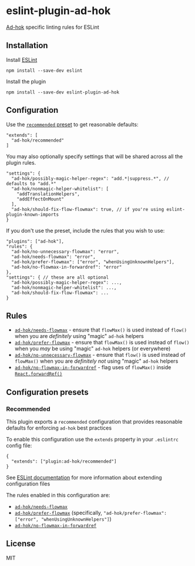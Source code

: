 # eslint-plugin-ad-hok
[Ad-hok](https://www.github.com/helixbass/ad-hok) specific linting rules for ESLint

## Installation
Install [ESLint](https://www.github.com/eslint/eslint)
```
npm install --save-dev eslint
```

Install the plugin
```
npm install --save-dev eslint-plugin-ad-hok
```

## Configuration

Use the [`recommended` preset](#recommended) to get reasonable defaults:
```
"extends": [
  "ad-hok/recommended"
]
```
You may also optionally specify settings that will be shared across all the plugin rules.
```
"settings": {
  "ad-hok/possibly-magic-helper-regex": "add.*|suppress.*", // defaults to "add.*"
  "ad-hok/nonmagic-helper-whitelist": [
    "addTranslationHelpers",
    "addEffectOnMount"
  ],
  "ad-hok/should-fix-flow-flowmax": true, // if you're using eslint-plugin-known-imports
}
```

If you don't use the preset, include the rules that you wish to use:
```
"plugins": ["ad-hok"],
"rules": {
  "ad-hok/no-unnecessary-flowmax": "error",
  "ad-hok/needs-flowmax": "error",
  "ad-hok/prefer-flowmax": ["error", "whenUsingUnknownHelpers"],
  "ad-hok/no-flowmax-in-forwardref": "error"
},
"settings": { // these are all optional
  "ad-hok/possibly-magic-helper-regex": ...,
  "ad-hok/nonmagic-helper-whitelist": ...,
  "ad-hok/should-fix-flow-flowmax": ...
}
```

## Rules

* [`ad-hok/needs-flowmax`](./docs/rules/needs-flowmax.md) - ensure that `flowMax()` is used instead of `flow()` when you are *definitely* using "magic" `ad-hok` helpers
* [`ad-hok/prefer-flowmax`](./docs/rules/prefer-flowmax.md) - ensure that `flowMax()` is used instead of `flow()` when you *may* be using "magic" `ad-hok` helpers (or everywhere)
* [`ad-hok/no-unnecessary-flowmax`](./docs/rules/no-unnecessary-flowmax.md) - ensure that `flow()` is used instead of `flowMax()` when you are *definitely not* using "magic" `ad-hok` helpers
* [`ad-hok/no-flowmax-in-forwardref`](./docs/rules/no-flowmax-in-forwardref.md) - flag uses of `flowMax()` inside [`React.forwardRef()`](https://reactjs.org/docs/forwarding-refs.html)

## Configuration presets

### Recommended

This plugin exports a `recommended` configuration that provides reasonable defaults for enforcing `ad-hok` best practices

To enable this configuration use the `extends` property in your `.eslintrc` config file:
```
{
  "extends": ["plugin:ad-hok/recommended"]
}
```
See [ESLint documentation](http://eslint.org/docs/user-guide/configuring#extending-configuration-files) for more information about extending configuration files

The rules enabled in this configuration are:

* [`ad-hok/needs-flowmax`](./docs/rules/needs-flowmax.md)
* [`ad-hok/prefer-flowmax`](./docs/rules/prefer-flowmax.md) (specifically, `"ad-hok/prefer-flowmax": ["error", "whenUsingUnknownHelpers"]`)
* [`ad-hok/no-flowmax-in-forwardref`](./docs/rules/no-flowmax-in-forwardref.md)

## License

MIT
